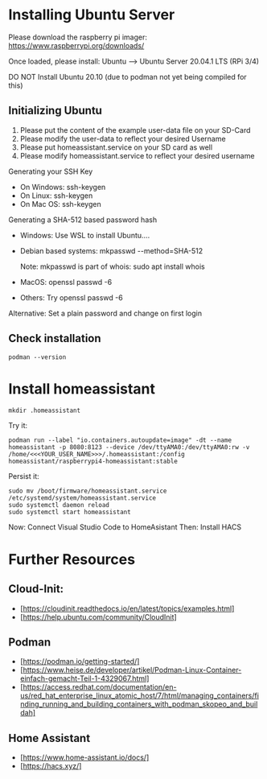 # Installing Ubuntu Server

Please download the raspberry pi imager:
https://www.raspberrypi.org/downloads/

Once loaded, please install:
Ubuntu --> Ubuntu Server 20.04.1 LTS (RPi 3/4)

DO NOT Install Ubuntu 20.10 (due to podman not yet being compiled for this)


## Initializing Ubuntu

1. Please put the content of the example user-data file on your SD-Card
2. Please modify the user-data to reflect your desired Username
3. Please put homeassistant.service on your SD card as well
4. Please modify homeassistant.service to reflect your desired username

Generating your SSH Key 
- On Windows: ssh-keygen
- On Linux: ssh-keygen
- On Mac OS: ssh-keygen

Generating a SHA-512 based password hash
- Windows: Use WSL to install Ubuntu….
- Debian based systems: mkpasswd --method=SHA-512
    
    Note: mkpasswd is part of whois: sudo apt install whois
- MacOS: openssl passwd -6
- Others: Try openssl passwd -6

Alternative: Set a plain password and change on first login

## Check installation
```podman --version```


# Install homeassistant
```mkdir .homeassistant```

Try it:

```podman run --label "io.containers.autoupdate=image" -dt --name homeassistant -p 8080:8123 --device /dev/ttyAMA0:/dev/ttyAMA0:rw -v /home/<<<YOUR_USER_NAME>>>/.homeassistant:/config homeassistant/raspberrypi4-homeassistant:stable```


Persist it:
```
sudo mv /boot/firmware/homeassistant.service /etc/systemd/system/homeassistant.service
sudo systemctl daemon reload
sudo systemctl start homeassistant
```


Now: Connect Visual Studio Code to HomeAsistant
Then: Install HACS


# Further Resources
## Cloud-Init:
- [https://cloudinit.readthedocs.io/en/latest/topics/examples.html]
- [https://help.ubuntu.com/community/CloudInit]

## Podman
- [https://podman.io/getting-started/]
- [https://www.heise.de/developer/artikel/Podman-Linux-Container-einfach-gemacht-Teil-1-4329067.html]
- [https://access.redhat.com/documentation/en-us/red_hat_enterprise_linux_atomic_host/7/html/managing_containers/finding_running_and_building_containers_with_podman_skopeo_and_buildah]

## Home Assistant
- [https://www.home-assistant.io/docs/]
- [https://hacs.xyz/]
